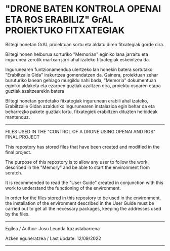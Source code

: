 # "DRONE BATEN KONTROLA OPENAI ETA ROS ERABILIZ" GrAL PROIEKTUKO FITXATEGIAK

Biltegi honetan GrAL proiektuan sortu eta aldatu diren fitxategiak gorde dira. 

Biltegi honen helburua sorturiko "Memorian" eginiko lana jarraitu eta ingurunea zerotik martxan jarri ahal izateko
fitxategiak eskeintzea da. 

Ingurunearen funtzionamendua ulertzeko lan honekin batera sortutako "Erabiltzaile Gida" irakurtzea gomendatzen da. Gainera, proiektuan zehar buruturiko
lanean gehiago murgildu nahi bada, "Memoria" dokumentuan eginiko aldaketa eta ezarpen guztiak azaltzen dira, proiektu osoaren etapa guztiak azaltzearekin
batera

Biltegi honetan gordetako fitxategiak ingurunean erabili ahal izateko, Erabiltzaile Gidan azalduriko ingurunearen instalazioa egin behar da eta 
beharrezko pakete guztiak lortu, fitxategiek erabiltzen dituzten helbideak mantenduz.

-----------------------------------

FILES USED IN THE "CONTROL OF A DRONE USING OPENAI AND ROS" FINAL PROJECT 

This repostory has stored files that have been created and modified in the final project.

The purpose of this repostory is to allow any user to follow the work described in the "Memory" and  be able to start the environment from scratch.

It is recommended to read the "User Guide" created in conjunction with this work to understand the functioning of the environment. 

In order for the files stored in this repostory to be used in the environment, the installation of the environment described in the User Guide must 
be carried out to get all the necessary packages, keeping the addresses used by the files.

----------------------------------
Egilea / Author: Josu Leunda Irazustabarrena

Azken eguneratzea / Last update: 12/09/2022

----------------------------------
